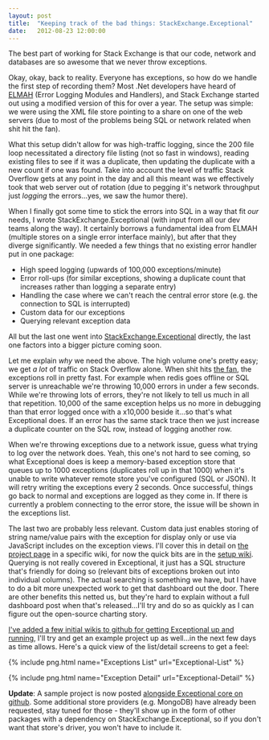 ```yaml
---
layout: post
title:  "Keeping track of the bad things: StackExchange.Exceptional"
date:   2012-08-23 12:00:00
---
```

The best part of working for Stack Exchange is that our code, network and databases are so awesome that we never throw exceptions.

Okay, okay, back to reality.  Everyone has exceptions, so how do we handle the first step of recording them?  Most .Net developers have heard of [ELMAH](https://elmah.github.io/ "ELMAH Project Page") (Error Logging Modules and Handlers), and Stack Exchange started out using a modified version of this for over a year.  The setup was simple: we were using the XML file store pointing to a share on one of the web servers (due to most of the problems being SQL or network related when shit hit the fan).
<!--more-->
What this setup didn't allow for was high-traffic logging, since the 200 file loop necessitated a directory file listing (not so fast in windows), reading existing files to see if it was a duplicate, then updating the duplicate with a new count if one was found.  Take into account the level of traffic Stack Overflow gets at any point in the day and all this meant was we effectively took that web server out of rotation (due to pegging it's network throughput just _logging_ the errors...yes, we saw the humor there).

When I finally got some time to stick the errors into SQL in a way that fit _our_ needs, I wrote StackExchange.Exceptional (with input from all our dev teams along the way).  It certainly borrows a fundamental idea from ELMAH (multiple stores on a single error interface mainly), but after that they diverge significantly.  We needed a few things that no existing error handler put in one package:

*   High speed logging (upwards of 100,000 exceptions/minute)
*   Error roll-ups (for similar exceptions, showing a duplicate count that increases rather than logging a separate entry)
*   Handling the case where we can't reach the central error store (e.g. the connection to SQL is interrupted)
*   Custom data for our exceptions
*   Querying relevant exception data

All but the last one went into [StackExchange.Exceptional](https://github.com/NickCraver/StackExchange.Exceptional "StackExchange.Exceptional Project Page") directly, the last one factors into a bigger picture coming soon.

Let me explain _why_ we need the above.  The high volume one's pretty easy; we get _a lot_ of traffic on Stack Overflow alone.  When shit hits [the fan](http://www.bigassfans.com/), the exceptions roll in pretty fast.  For example when redis goes offline or SQL server is unreachable we're throwing 10,000 errors in under a few seconds.  While we're throwing lots of errors, they're not likely to tell us much in all that repetition. 10,000 of the same exception helps us no more in debugging than that error logged once with a x10,000 beside it...so that's what Exceptional does.  If an error has the same stack trace then we just increase a duplicate counter on the SQL row, instead of logging another row.

When we're throwing exceptions due to a network issue, guess what trying to log over the network does.  Yeah, this one's not hard to see coming, so what Exceptional does is keep a memory-based exception store that queues up to 1000 exceptions (duplicates roll up in that 1000) when it's unable to write whatever remote store you've configured (SQL or JSON).  It will retry writing the exceptions every 2 seconds.  Once successful, things go back to normal and exceptions are logged as they come in.  If there is currently a problem connecting to the error store, the issue will be shown in the exceptions list.

The last two are probably less relevant.  Custom data just enables storing of string name/value pairs with the exception for display only or use via JavaScript includes on the exception views.  I'll cover this in detail on [the project page](https://github.com/NickCraver/StackExchange.Exceptional) in a specific wiki, for now the quick bits are in the [setup wiki](https://github.com/NickCraver/StackExchange.Exceptional/wiki/Setup).  Querying is not really covered in Exceptional, it just has a SQL structure that's friendly for doing so (relevant bits of exceptions broken out into individual columns).  The actual searching is something we have, but I have to do a bit more unexpected work to get that dashboard out the door.  There are other benefits this netted us, but they're hard to explain without a full dashboard post when that's released...I'll try and do so as quickly as I can figure out the open-source charting story.

[I've added a few initial wikis to github for getting Exceptional up and running](https://github.com/NickCraver/StackExchange.Exceptional/wiki), I'll try and get an example project up as well...in the next few days as time allows.  Here's a quick view of the list/detail screens to get a feel:

{% include png.html name="Exceptions List" url="Exceptional-List" %}

{% include png.html name="Exception Detail" url="Exceptional-Detail" %}

**Update**: A sample project is now posted [alongside Exceptional core on github](https://github.com/NickCraver/StackExchange.Exceptional/tree/master/Samples.MVC4 "MVC4 Sample Project").  Some additional store providers (e.g. MongoDB) have already been requested, stay tuned for those - they'll show up in the form of other packages with a dependency on StackExchange.Exceptional, so if you don't want that store's driver, you won't have to include it.